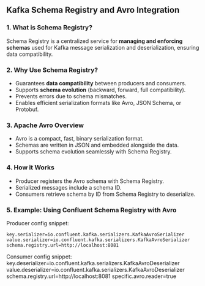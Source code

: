 ## Kafka Schema Registry and Avro Integration

### 1. What is Schema Registry?
Schema Registry is a centralized service for **managing and enforcing schemas** used for Kafka message serialization and deserialization, ensuring data compatibility.


### 2. Why Use Schema Registry?
- Guarantees **data compatibility** between producers and consumers.
- Supports **schema evolution** (backward, forward, full compatibility).
- Prevents errors due to schema mismatches.
- Enables efficient serialization formats like Avro, JSON Schema, or Protobuf.


### 3. Apache Avro Overview
- Avro is a compact, fast, binary serialization format.
- Schemas are written in JSON and embedded alongside the data.
- Supports schema evolution seamlessly with Schema Registry.


### 4. How it Works
- Producer registers the Avro schema with Schema Registry.
- Serialized messages include a schema ID.
- Consumers retrieve schema by ID from Schema Registry to deserialize.


### 5. Example: Using Confluent Schema Registry with Avro

Producer config snippet:
```properties
key.serializer=io.confluent.kafka.serializers.KafkaAvroSerializer
value.serializer=io.confluent.kafka.serializers.KafkaAvroSerializer
schema.registry.url=http://localhost:8081
```

Consumer config snippet:
key.deserializer=io.confluent.kafka.serializers.KafkaAvroDeserializer
value.deserializer=io.confluent.kafka.serializers.KafkaAvroDeserializer
schema.registry.url=http://localhost:8081
specific.avro.reader=true
